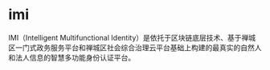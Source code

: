 # imi
IMI（Intelligent Multifunctional Identity）是依托于区块链底层技术、基于禅城区一门式政务服务平台和禅城区社会综合治理云平台基础上构建的最真实的自然人和法人信息的智慧多功能身份认证平台。
